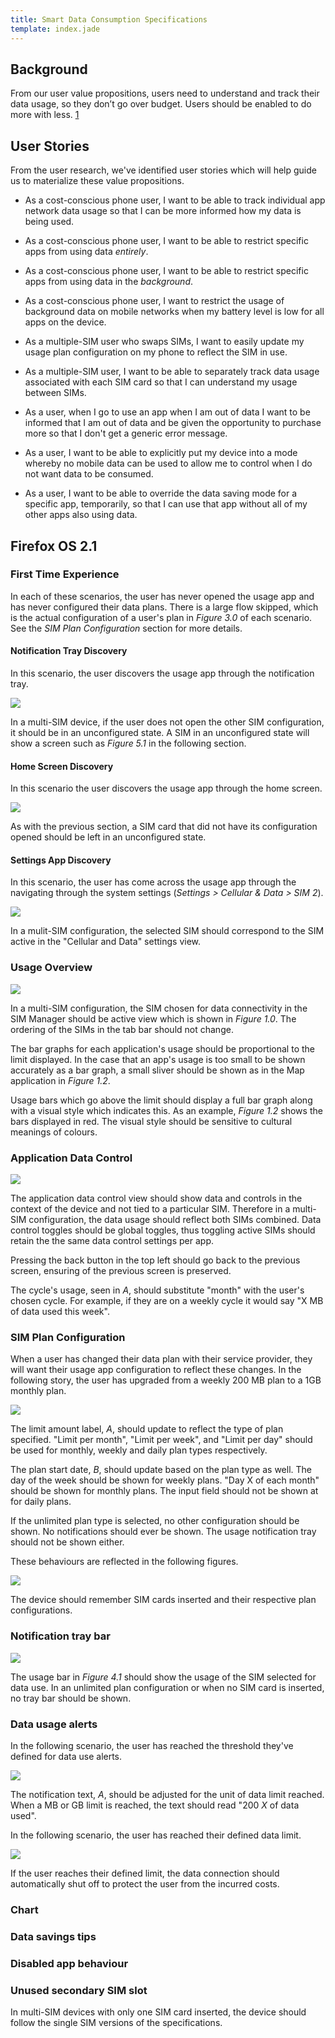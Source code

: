 ```yaml
---
title: Smart Data Consumption Specifications
template: index.jade
---
```


## Background

From our user value propositions, users need to understand and track their data
usage, so they don’t go over budget. Users should be enabled to do more with
less. [1]

[1]:https://mozilla.app.box.com/files/0/f/1958416320/1/f_17084860470


## User Stories

From the user research, we've identified user stories which will help guide us
to materialize these value propositions.

* As a cost-conscious phone user, I want to be able to track individual app
network data usage so that I can be more informed how my data is being used.

* As a cost-conscious phone user, I want to be able to restrict specific apps
from using data *entirely*.

* As a cost-conscious phone user, I want to be able to restrict specific apps
from using data in the *background*.

* As a cost-conscious phone user, I want to restrict the usage of background
data on mobile networks when my battery level is low for all apps on the device.

* As a multiple-SIM user who swaps SIMs, I want to easily update my usage plan
configuration on my phone to reflect the SIM in use.

* As a multiple-SIM user, I want to be able to separately track data usage
associated with each SIM card so that I can understand my usage between SIMs.

* As a user, when I go to use an app when I am out of data I want to be informed
that I am out of data and be given the opportunity to purchase more so that I
don't get a generic error message.

* As a user, I want to be able to explicitly put my device into a mode whereby
no mobile data can be used to allow me to control when I do not want data to be
consumed.

* As a user, I want to be able to override the data saving mode for a specific
app, temporarily, so that I can use that app without all of my other apps also
using data.

## Firefox OS 2.1

### First Time Experience

In each of these scenarios, the user has never opened the usage app and has
never configured their data plans. There is a large flow skipped, which is the
actual configuration of a user's plan in *Figure 3.0* of each scenario. See the
*SIM Plan Configuration* section for more details.

#### Notification Tray Discovery

In this scenario, the user discovers the usage app through the notification
tray.

[![](images/specs/fte-notification-tray.png)](images/specs/fte-notification-tray.png)

In a multi-SIM device, if the user does not open the other SIM configuration, it
should be in an unconfigured state. A SIM in an unconfigured state will show a
screen such as *Figure 5.1* in the following section.

#### Home Screen Discovery

In this scenario the user discovers the usage app through the home screen.

[![](images/specs/fte-home-entry.png)](images/specs/fte-home-entry.png)

As with the previous section, a SIM card that did not have its configuration
opened should be left in an unconfigured state.

#### Settings App Discovery

In this scenario, the user has come across the usage app through the navigating
through the system settings (*Settings > Cellular & Data > SIM 2*).

[![](images/specs/fte-settings-entry.png)](images/specs/fte-settings-entry.png)

In a mulit-SIM configuration, the selected SIM should correspond to the SIM
active in the "Cellular and Data" settings view.

### Usage Overview

[![](images/specs/usage-overview.png)](images/specs/usage-overview.png)

In a multi-SIM configuration, the SIM chosen for data connectivity in the SIM
Manager should be active view which is shown in *Figure 1.0*. The ordering of
the SIMs in the tab bar should not change.

The bar graphs for each application's usage should be proportional to the limit
displayed. In the case that an app's usage is too small to be shown accurately
as a bar graph, a small sliver should be shown as in the Map application in
*Figure 1.2*.

Usage bars which go above the limit should display a full bar graph along with
a visual style which indicates this. As an example, *Figure 1.2* shows the bars
displayed in red. The visual style should be sensitive to cultural meanings of
colours.

### Application Data Control

[![](images/specs/app-data-control.png)](images/specs/app-data-control.png)

The application data control view should show data and controls in the context
of the device and not tied to a particular SIM. Therefore in a multi-SIM
configuration, the data usage should reflect both SIMs combined. Data control
toggles should be global toggles, thus toggling active SIMs should retain the
the same data control settings per app.

Pressing the back button in the top left should go back to the previous screen,
ensuring of the previous screen is preserved.

The cycle's usage, seen in *A*, should substitute "month" with the user's chosen
cycle. For example, if they are on a weekly cycle it would say "X MB of data
used this week".

### SIM Plan Configuration

When a user has changed their data plan with their service provider, they will
want their usage app configuration to reflect these changes. In the following
story, the user has upgraded from a weekly 200 MB plan to a 1GB monthly plan.

[![](images/specs/settings.png)](images/specs/settings.png)

The limit amount label, *A*, should update to reflect the type of plan
specified. "Limit per month", "Limit per week", and "Limit per day" should be
used for monthly, weekly and daily plan types respectively.

The plan start date, *B*, should update based on the plan type as well. The day
of the week should be shown for weekly plans. "Day X of each month" should be
shown for monthly plans. The input field should not be shown at for daily plans.

If the unlimited plan type is selected, no other configuration should be shown.
No notifications should ever be shown. The usage notification tray should not
be shown either.

These behaviours are reflected in the following figures.

[![](images/specs/settings-plan-types.png)](images/specs/settings-plan-types.png)

The device should remember SIM cards inserted and their respective plan
configurations.


### Notification tray bar

[![](images/specs/notification-tray.png)](images/specs/notification-tray.png)

The usage bar in *Figure 4.1* should show the usage of the SIM selected for data
use. In an unlimited plan configuration or when no SIM card is inserted, no tray
bar should be shown.


### Data usage alerts

In the following scenario, the user has reached the threshold they've defined
for data use alerts.

[![](images/specs/data-alert.png)](images/specs/data-alert.png)

The notification text, *A*, should be adjusted for the unit of data limit
reached. When a MB or GB limit is reached, the text should read "200 *X* of data
used".

In the following scenario, the user has reached their defined data limit.

[![](images/specs/data-limit-reached.png)](images/specs/data-limit-reached.png)

If the user reaches their defined limit, the data connection should
automatically shut off to protect the user from the incurred costs.


### Chart

### Data savings tips

### Disabled app behaviour

### Unused secondary SIM slot

In multi-SIM devices with only one SIM card inserted, the device should follow
the single SIM versions of the specifications.
